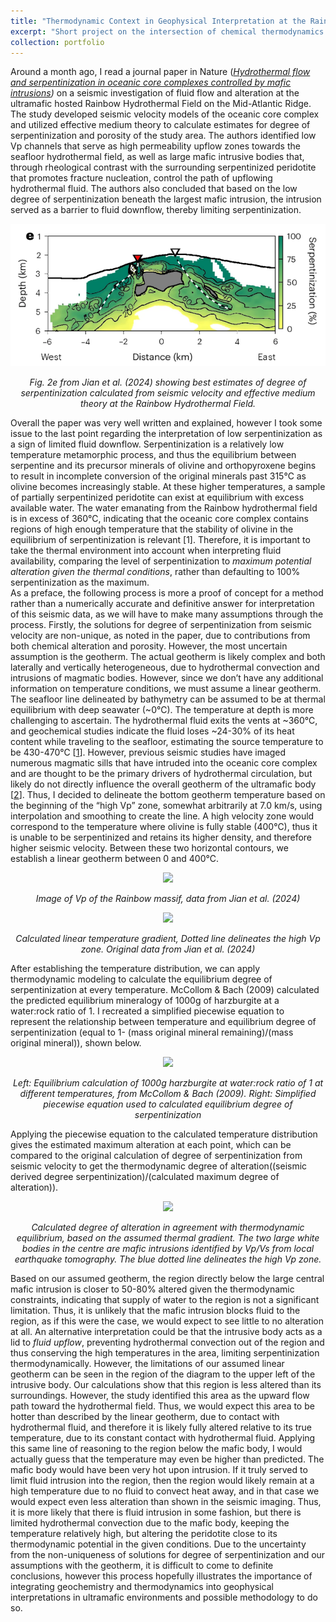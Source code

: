```yaml
---
title: "Thermodynamic Context in Geophysical Interpretation at the Rainbow Hydrothermal Field, MAR"
excerpt: "Short project on the intersection of chemical thermodynamics and geophysical interpretation"
collection: portfolio
---
```


Around a month ago, I read a journal paper in Nature ([*Hydrothermal flow and serpentinization in oceanic core complexes controlled by mafic intrusions*](https://www.nature.com/articles/s41561-024-01444-y?fromPaywallRec=false)*)* on a seismic investigation of fluid flow and alteration at the ultramafic hosted Rainbow Hydrothermal Field on the Mid-Atlantic Ridge. The study developed seismic velocity models of the oceanic core complex and utilized effective medium theory to calculate estimates for degree of serpentinization and porosity of the study area. The authors identified low Vp channels that serve as high permeability upflow zones towards the seafloor hydrothermal field, as well as large mafic intrusive bodies that, through rheological contrast with the surrounding serpentinized peridotite that promotes fracture nucleation, control the path of upflowing hydrothermal fluid. The authors also concluded that based on the low degree of serpentinization beneath the largest mafic intrusion, the intrusion served as a barrier to fluid downflow, thereby limiting serpentinization.

<p align="center">
  <img src =https://github.com/sahchit-chundur/sahchit-chundur.github.io/blob/master/images/serp_degree.png>
</p>

<p align="center">
 <i>Fig. 2e from Jian et al. (2024) showing best estimates of degree of serpentinization calculated from seismic velocity and effective medium theory at the Rainbow Hydrothermal Field.</i>
</p>

Overall the paper was very well written and explained, however I took some issue to the last point regarding the interpretation of low serpentinization as a sign of limited fluid downflow. Serpentinization is a relatively low temperature metamorphic process, and thus the equilibrium between serpentine and its precursor minerals of olivine and orthopyroxene begins to result in incomplete conversion of the original minerals past 315℃ as olivine becomes increasingly stable. At these higher temperatures, a sample of partially serpentinized peridotite can exist at equilibrium with excess available water. The water emanating from the Rainbow hydrothermal field is in excess of 360℃, indicating that the oceanic core complex contains regions of high enough temperature that the stability of olivine in the equilibrium of serpentinization is relevant \[1\]. Therefore, it is important to take the thermal environment into account when interpreting fluid availability, comparing the level of serpentinization to *maximum potential alteration* *given the thermal conditions*, rather than defaulting to 100% serpentinization as the maximum.  
As a preface, the following process is more a proof of concept for a method rather than a numerically accurate and definitive answer for interpretation of this seismic data, as we will have to make many assumptions through the process. Firstly, the solutions for degree of serpentinization from seismic velocity are non-unique, as noted in the paper, due to contributions from both chemical alteration and porosity. However, the most uncertain assumption is the geotherm. The actual geotherm is likely complex and both laterally and vertically heterogeneous, due to hydrothermal convection and intrusions of magmatic bodies. However, since we don’t have any additional information on temperature conditions, we must assume a linear geotherm. The seafloor line delineated by bathymetry can be assumed to be at thermal equilibrium with deep seawater (\~0℃). The temperature at depth is more challenging to ascertain. The hydrothermal fluid exits the vents at \~360℃, and geochemical studies indicate the fluid loses \~24-30% of its heat content while traveling to the seafloor, estimating the source temperature to be 430-470℃ \[[1](https://www.sciencedirect.com/science/article/abs/pii/S0012821X24004953)\]. However, previous seismic studies have imaged numerous magmatic sills that have intruded into the oceanic core complex and are thought to be the primary drivers of hydrothermal circulation, but likely do not directly influence the overall geotherm of the ultramafic body \[[2](https://pubs.geoscienceworld.org/gsa/geology/article-abstract/45/5/451/207914/Seismic-imaging-of-magma-sills-beneath-an)\]. Thus, I decided to delineate the bottom geotherm temperature based on the beginning of the “high Vp” zone, somewhat arbitrarily at 7.0 km/s, using interpolation and smoothing to create the line. A high velocity zone would correspond to the temperature where olivine is fully stable (400℃), thus it is unable to be serpentinized and retains its higher density, and therefore higher seismic velocity. Between these two horizontal contours, we establish a linear geotherm between 0 and 400℃.

<p align="center">
 <img src =https://github.com/user-attachments/assets/7ac8e370-acdf-45e5-8535-39a61efc2b49>
</p>
<p align="center">
<i>Image of Vp of the Rainbow massif, data from Jian et al. (2024)</i>
</p>

<p align="center">
<img src=https://github.com/user-attachments/assets/e6e5a559-83f0-48a5-af17-a97cbd8f48e0>
</p>
<p align="center">
<i>Calculated linear temperature gradient, Dotted line delineates the high Vp zone. Original data from Jian et al. (2024) </i>
</p>

After establishing the temperature distribution, we can apply thermodynamic modeling to calculate the equilibrium degree of serpentinization at every temperature. McCollom & Bach (2009) calculated the predicted equilibrium mineralogy of 1000g of harzburgite at a water:rock ratio of 1\. I recreated a simplified piecewise equation to represent the relationship between temperature and equilibrium degree of serpentinization (equal to 1- (mass original mineral remaining)/(mass original mineral)), shown below.

<p align="center">
<img src = https://github.com/user-attachments/assets/bebb5313-c0e9-478a-9f28-0fc7a841ea41>
</p>
<p align="center">
<i>Left: Equilibrium calculation of 1000g harzburgite at water:rock ratio of 1 at different temperatures, from McCollom & Bach (2009). Right: Simplified piecewise equation used to calculated equilibrium degree of serpentinization </i>
</p>

Applying the piecewise equation to the calculated temperature distribution gives the estimated maximum alteration at each point, which can be compared to the original calculation of degree of serpentinization from seismic velocity to get the thermodynamic degree of alteration((seismic derived degree serpentinization)/(calculated maximum degree of alteration)).

<p align="center">
<img src =https://github.com/user-attachments/assets/84988336-d735-466f-9480-249cb9ab8f7a>
</p>
<p align="center">
<i>Calculated degree of alteration in agreement with thermodynamic equilibrium, based on the assumed thermal gradient. The two large white bodies in the centre are mafic intrusions identified by Vp/Vs from local earthquake tomography. The blue dotted line delineates the high Vp zone.</i>
</p>

Based on our assumed geotherm, the region directly below the large central mafic intrusion is closer to 50-80% altered given the thermodynamic constraints, indicating that supply of water to the region is not a significant limitation. Thus, it is unlikely that the mafic intrusion blocks fluid to the region, as if this were the case, we would expect to see little to no alteration at all. An alternative interpretation could be that the intrusive body acts as a lid to *fluid upflow*, preventing hydrothermal convection out of the region and thus conserving the high temperatures in the area, limiting serpentinization thermodynamically. However, the limitations of our assumed linear geotherm can be seen in the region of the diagram to the upper left of the intrusive body. Our calculations show that this region is less altered than its surroundings. However, the study identified this area as the upward flow path toward the hydrothermal field. Thus, we would expect this area to be hotter than described by the linear geotherm, due to contact with hydrothermal fluid, and therefore it is likely fully altered relative to its true temperature, due to its constant contact with hydrothermal fluid. Applying this same line of reasoning to the region below the mafic body, I would actually guess that the temperature may even be higher than predicted. The mafic body would have been very hot upon intrusion. If it truly served to limit fluid intrusion into the region, then the region would likely remain at a high temperature due to no fluid to convect heat away, and in that case we would expect even less alteration than shown in the seismic imaging. Thus, it is more likely that there is fluid intrusion in some fashion, but there is limited hydrothermal convection due to the mafic body, keeping the temperature relatively high, but altering the peridotite close to its thermodynamic potential in the given conditions. Due to the uncertainty from the non-uniqueness of solutions for degree of serpentinization and our assumptions with the geotherm, it is difficult to come to definite conclusions, however this process hopefully illustrates the importance of integrating geochemistry and thermodynamics into geophysical interpretations in ultramafic environments and possible methodology to do so.
